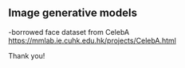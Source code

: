## Image generative models

-borrowed face dataset from CelebA
https://mmlab.ie.cuhk.edu.hk/projects/CelebA.html


Thank you!


